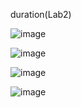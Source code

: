 duration(Lab2)

![image](https://user-images.githubusercontent.com/91962461/197322247-fb5a0f69-0082-4948-91d0-734925d386e8.png)

![image](https://user-images.githubusercontent.com/91962461/197322255-6b5e2432-3bc2-4e81-8d5a-46c0395d0bfb.png)

![image](https://user-images.githubusercontent.com/91962461/197322259-26d7c5d4-7bdf-484e-8f2f-31e01d63fdd3.png)

![image](https://user-images.githubusercontent.com/91962461/197322266-ae9901bd-cd0a-45a1-a869-eecc141b3d62.png)


